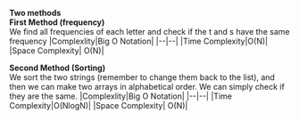 **Two methods**
<br />
**First Method (frequency)**
<br />
We find all frequencies of each letter and check if the t and s have the same frequency
|Complexlity|Big O Notation|
|--|--|
|Time Complexity|O(N)|
|Space Complexity| O(N)|
<br />

**Second Method (Sorting)**
<br />
We sort the two strings (remember to change them back to the list), and then we can make two arrays in alphabetical order. We can simply check if they are the same.
|Complexlity|Big O Notation|
|--|--|
|Time Complexity|O(NlogN)|
|Space Complexity| O(N)|

